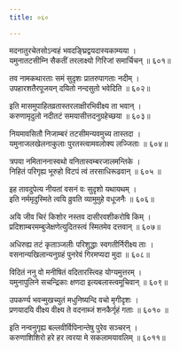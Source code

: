 ```yaml
---
title: ०६०

---
```

<div class="audioEmbed"  caption="सीतालक्ष्मी-वाचनम्" src="https://sanskritdocuments.org/sites/completenarayaneeyam/SoundFiles/060/060_01.mp3"></div>


मदनातुरचेतसोऽन्वहं भवदङ्घ्रिद्वयदास्यकाम्यया ।  
यमुनातटसीम्नि सैकतीं तरलाक्ष्यो गिरिजां समार्चिचन् ॥ ६०१॥

<div class="audioEmbed"  caption="सीतालक्ष्मी-वाचनम्" src="https://sanskritdocuments.org/sites/completenarayaneeyam/SoundFiles/060/060_02.mp3"></div>


तव नामकथारताः समं सुदृशः प्रातरुपागताः नदीम् ।  
उपहारशतैरपूजयन् दयितो नन्दसुतो भवेदिति ॥ ६०२॥

<div class="audioEmbed"  caption="सीतालक्ष्मी-वाचनम्" src="https://sanskritdocuments.org/sites/completenarayaneeyam/SoundFiles/060/060_03.mp3"></div>


इति मासमुपाहितव्रतास्तरलाक्षीरभिवीक्ष्य ता भवान् ।  
करुणामृदुलो नदीतटं समयासीत्तदनुग्रहेच्छया ॥ ६०३॥

<div class="audioEmbed"  caption="सीतालक्ष्मी-वाचनम्" src="https://sanskritdocuments.org/sites/completenarayaneeyam/SoundFiles/060/060_04.mp3"></div>


नियमावसितौ निजाम्बरं तटसीमन्यवमुच्य तास्तदा ।  
यमुनाजलखेलनाकुलाः पुरतस्त्वामवलोक्य लज्जिताः ॥ ६०४॥

<div class="audioEmbed"  caption="सीतालक्ष्मी-वाचनम्" src="https://sanskritdocuments.org/sites/completenarayaneeyam/SoundFiles/060/060_05.mp3"></div>


त्रपया नमिताननास्वथो वनितास्वम्बरजालमन्तिके ।  
निहितं परिगृह्य भूरुहो विटपं त्वं तरसाधिरूढवान् ॥ ६०५ ॥

<div class="audioEmbed"  caption="सीतालक्ष्मी-वाचनम्" src="https://sanskritdocuments.org/sites/completenarayaneeyam/SoundFiles/060/060_06.mp3"></div>


इह तावदुपेत्य नीयतां वसनं वः सुदृशो यथायथम् ।  
इति नर्ममृदुस्मिते त्वयि व्रुवति व्यामुमुहे वधूजनैः ॥ ६०६॥

<div class="audioEmbed"  caption="सीतालक्ष्मी-वाचनम्" src="https://sanskritdocuments.org/sites/completenarayaneeyam/SoundFiles/060/060_07.mp3"></div>


अयि जीव चिरं किशोर नस्तव दासीरवशीकरोषि किम् ।  
प्रदिशाम्बरमम्बुजेक्षणेत्युदितस्त्वं स्मितमेव दत्तवान् ॥ ६०७॥

<div class="audioEmbed"  caption="सीतालक्ष्मी-वाचनम्" src="https://sanskritdocuments.org/sites/completenarayaneeyam/SoundFiles/060/060_08.mp3"></div>


अधिरुह्य तटं कृताञ्जलीः परिशुद्धाः स्वगतीर्निरीक्ष्य ताः ।  
वसनान्यखिलान्यनुग्रहं पुनरेवं गिरमप्यदा मुदा ॥ ६०८॥

<div class="audioEmbed"  caption="सीतालक्ष्मी-वाचनम्" src="https://sanskritdocuments.org/sites/completenarayaneeyam/SoundFiles/060/060_09.mp3"></div>


विदितं ननु वो मनीषितं वदितारस्त्विह योग्यमुत्तरम् ।  
यमुनापुलिने सचन्द्रिकाः क्षणदा इत्यबलास्त्वमूचिवान् ॥ ६०९॥

<div class="audioEmbed"  caption="सीतालक्ष्मी-वाचनम्" src="https://sanskritdocuments.org/sites/completenarayaneeyam/SoundFiles/060/060_10.mp3"></div>


उपकर्ण्य भवन्मुखच्युतं मधुनिष्यन्दि वचो मृगीदृशः ।  
प्रणयादयि वीक्ष्य वीक्ष्य ते वदनाब्जं शनकैर्गृहं गताः ॥ ६०१० ॥

<div class="audioEmbed"  caption="सीतालक्ष्मी-वाचनम्" src="https://sanskritdocuments.org/sites/completenarayaneeyam/SoundFiles/060/060_11.mp3"></div>


इति नन्वनुगृह्य बल्लवीर्विपिनान्तेषु पुरेव सञ्चरन् ।  
करुणाशिशिरो हरे हर त्वरया मे सकलामयावलिम् ॥ ६०११॥